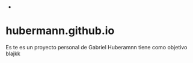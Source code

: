 - 

# hubermann.github.io


Es te es un proyecto personal de Gabriel Huberamnn
tiene como objetivo blajkk


